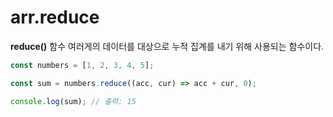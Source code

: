 # arr.reduce 

**reduce()** 함수 여러게의 데이터를 대상으로 누적 집계를 내기 위해 사용되는 함수이다.

```js
const numbers = [1, 2, 3, 4, 5];

const sum = numbers.reduce((acc, cur) => acc + cur, 0);

console.log(sum); // 출력: 15
```
